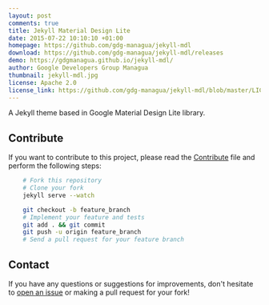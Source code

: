```yaml
---
layout: post
comments: true
title: Jekyll Material Design Lite
date: 2015-07-22 10:10:10 +01:00
homepage: https://github.com/gdg-managua/jekyll-mdl
download: https://github.com/gdg-managua/jekyll-mdl/releases
demo: https://gdgmanagua.github.io/jekyll-mdl/
author: Google Developers Group Managua
thumbnail: jekyll-mdl.jpg
license: Apache 2.0
license_link: https://github.com/gdg-managua/jekyll-mdl/blob/master/LICENSE
---
```


A Jekyll theme based in Google Material Design Lite library.

## Contribute

If you want to contribute to this project, please read the [Contribute](https://github.com/gdg-managua/jekyll-mdl/blob/master/Contribute.md) file and perform the following steps:

```bash
    # Fork this repository
    # Clone your fork
    jekyll serve --watch

    git checkout -b feature_branch
    # Implement your feature and tests
    git add . && git commit
    git push -u origin feature_branch
    # Send a pull request for your feature branch
```

## Contact

If you have any questions or suggestions for improvements, don't hesitate to [open an issue](https://github.com/gdg-managua/jekyll-mdl/issues) or making a pull request for your fork!
